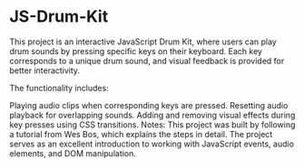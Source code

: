 # JS-Drum-Kit
This project is an interactive JavaScript Drum Kit, where users can play drum sounds by pressing specific keys on their keyboard. Each key corresponds to a unique drum sound, and visual feedback is provided for better interactivity.

The functionality includes:

Playing audio clips when corresponding keys are pressed.
Resetting audio playback for overlapping sounds.
Adding and removing visual effects during key presses using CSS transitions.
Notes:
This project was built by following a tutorial from Wes Bos, which explains the steps in detail.
The project serves as an excellent introduction to working with JavaScript events, audio elements, and DOM manipulation.
